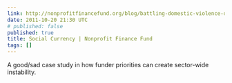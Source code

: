 ```yaml
---
link: http://nonprofitfinancefund.org/blog/battling-domestic-violence-data#
date: 2011-10-20 21:30 UTC
# published: false
published: true
title: Social Currency | Nonprofit Finance Fund
tags: []
---
```


A good/sad case study in how funder priorities can create sector-wide instability.
